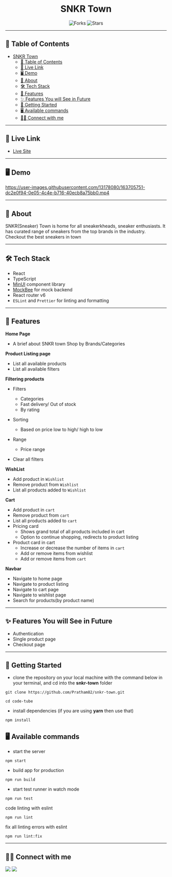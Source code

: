 <div align="center">

<!-- <img alt="inclusive mart logo" src="public/logo-bg-white.png" width="150px" height="150px" /> -->

# SNKR Town

![Forks](https://img.shields.io/github/forks/pratham82/snkr-town)
![Stars](https://img.shields.io/github/stars/pratham82/snkr-town)

<!-- ![License](https://img.shields.io/github/license/pratham82/snkr-town) -->

</div>

---

## 📕 Table of Contents

- [SNKR Town](#snkr-town)
  - [📕 Table of Contents](#-table-of-contents)
  - [🔗 Live Link](#-live-link)
  - [🖥️ Demo](#️-demo)
  - [📖 About](#-about)
  - [🛠️ Tech Stack](#️-tech-stack)
  - [🚀 Features](#-features)
  - [✨ Features You will See in Future](#-features-you-will-see-in-future)
  - [🔌 Getting Started](#-getting-started)
  - [🖥️ Available commands](#️-available-commands)
  - [👨‍💻 Connect with me](#-connect-with-me)

---

## 🔗 Live Link

- [Live Site](https://snkr-town.vercel.app)

---

## 🖥️ Demo


https://user-images.githubusercontent.com/13178080/163705751-dc2e0f94-0e05-4c4e-b716-40ecb8a75bb0.mp4


---

## 📖 About

SNKR(Sneaker) Town is home for all sneakerkheads, sneaker enthusiasts. It has curated range of sneakers from the top brands in the industry. Checkout the best sneakers in town

---

## 🛠️ Tech Stack

- React
- TypeScript
- [MinUI](https://min-ui.netlify.app/) component library
- [MockBee](https://mockbee.netlify.app/) for mock backend
- React router v6
- `ESLint` and `Prettier` for linting and formatting

---

## 🚀 Features

**Home Page**

- A brief about SNKR town
  Shop by Brands/Categories

**Product Listing page**

- List all available products
- List all available filters

**Filtering products**

- Filters

  - Categories
  - Fast delivery/ Out of stock
  - By rating

- Sorting

  - Based on price low to high/ high to low

- Range

  - Price range

- Clear all filters

**WishList**

- Add product in `Wishlist`
- Remove product from `Wishlist`
- List all products added to `Wishlist`

**Cart**

- Add product in `cart`
- Remove product from `cart`
- List all products added to `cart`
- Pricing card
  - Shows grand total of all products included in cart
  - Option to continue shopping, redirects to product listing
- Product card in cart
  - Increase or decrease the number of items in `cart`
  - Add or remove items from wishlist
  - Add or remove items from `cart`

**Navbar**

- Navigate to home page
- Navigate to product listing
- Navigate to cart page
- Navigate to wishlist page
- Search for products(by product name)

---

## ✨ Features You will See in Future

- Authentication
- Single product page
- Checkout page

---

## 🔌 Getting Started

- clone the repository on your local machine with the command below in your terminal, and cd into the **snkr-town** folder

```
git clone https://github.com/Pratham82/snkr-town.git

cd code-tube
```

- install dependencies (if you are using **yarn** then use that)

```
npm install
```

## 🖥️ Available commands

<!-- - create a `.env` file at the root level of the directory (at the level of `package.json`) and create a variable like mentioned below

```
REACT_APP_JWT_SECRET = <JWT_SECRET_KEY_OF_YOUR_CHOICE>
``` -->

- start the server

```
npm start
```

- build app for production

```
npm run build
```

- start test runner in watch mode

```
npm run test
```

code linting with eslint

```
npm run lint
```

fix all linting errors with eslint

```
npm run lint:fix
```

---

## 👨‍💻 Connect with me

<a href="https://www.linkedin.com/in/prathameshmali/"><img src="https://img.shields.io/badge/LinkedIn-0077B5?style=for-the-badge&logo=linkedin&logoColor=white"/></a>
<a href="https://twitter.com/Pratham_82"><img src="https://img.shields.io/badge/Twitter-1DA1F2?style=for-the-badge&logo=twitter&logoColor=white"/></a>
